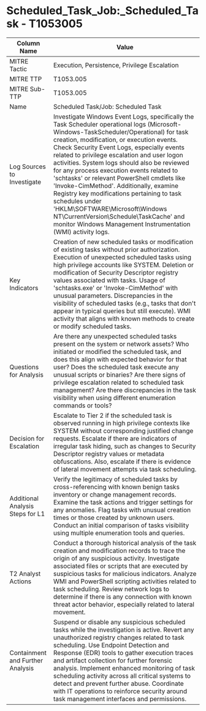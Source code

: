 # Scheduled_Task_Job:_Scheduled_Task - T1053005

| Column Name | Value |
|-------------|-------|
| MITRE Tactic | Execution, Persistence, Privilege Escalation |
| MITRE TTP | T1053.005 |
| MITRE Sub-TTP | T1053.005 |
| Name | Scheduled Task/Job: Scheduled Task |
| Log Sources to Investigate | Investigate Windows Event Logs, specifically the Task Scheduler operational logs (Microsoft-Windows-TaskScheduler/Operational) for task creation, modification, or execution events. Check Security Event Logs, especially events related to privilege escalation and user logon activities. System logs should also be reviewed for any process execution events related to 'schtasks' or relevant PowerShell cmdlets like 'Invoke-CimMethod'. Additionally, examine Registry key modifications pertaining to task schedules under 'HKLM\SOFTWARE\Microsoft\Windows NT\CurrentVersion\Schedule\TaskCache' and monitor Windows Management Instrumentation (WMI) activity logs. |
| Key Indicators | Creation of new scheduled tasks or modification of existing tasks without prior authorization. Execution of unexpected scheduled tasks using high privilege accounts like SYSTEM. Deletion or modification of Security Descriptor registry values associated with tasks. Usage of 'schtasks.exe' or 'Invoke-CimMethod' with unusual parameters. Discrepancies in the visibility of scheduled tasks (e.g., tasks that don't appear in typical queries but still execute). WMI activity that aligns with known methods to create or modify scheduled tasks. |
| Questions for Analysis | Are there any unexpected scheduled tasks present on the system or network assets? Who initiated or modified the scheduled task, and does this align with expected behavior for that user? Does the scheduled task execute any unusual scripts or binaries? Are there signs of privilege escalation related to scheduled task management? Are there discrepancies in the task visibility when using different enumeration commands or tools? |
| Decision for Escalation | Escalate to Tier 2 if the scheduled task is observed running in high privilege contexts like SYSTEM without corresponding justified change requests. Escalate if there are indicators of irregular task hiding, such as changes to Security Descriptor registry values or metadata obfuscations. Also, escalate if there is evidence of lateral movement attempts via task scheduling. |
| Additional Analysis Steps for L1 | Verify the legitimacy of scheduled tasks by cross-referencing with known benign tasks inventory or change management records. Examine the task actions and trigger settings for any anomalies. Flag tasks with unusual creation times or those created by unknown users. Conduct an initial comparison of tasks visibility using multiple enumeration tools and queries. |
| T2 Analyst Actions | Conduct a thorough historical analysis of the task creation and modification records to trace the origin of any suspicious activity. Investigate associated files or scripts that are executed by suspicious tasks for malicious indicators. Analyze WMI and PowerShell scripting activities related to task scheduling. Review network logs to determine if there is any connection with known threat actor behavior, especially related to lateral movement. |
| Containment and Further Analysis | Suspend or disable any suspicious scheduled tasks while the investigation is active. Revert any unauthorized registry changes related to task scheduling. Use Endpoint Detection and Response (EDR) tools to gather execution traces and artifact collection for further forensic analysis. Implement enhanced monitoring of task scheduling activity across all critical systems to detect and prevent further abuse. Coordinate with IT operations to reinforce security around task management interfaces and permissions. |
